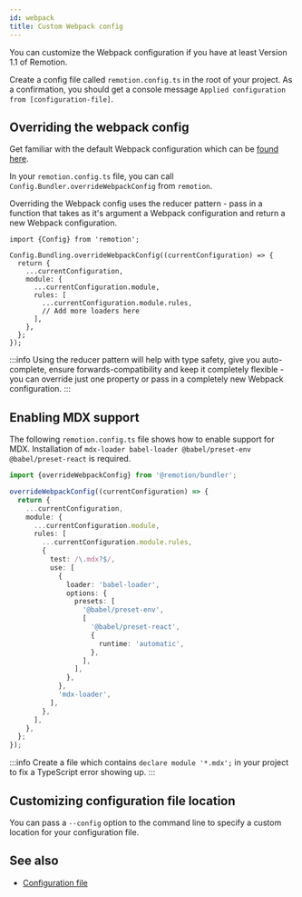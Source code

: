 ```yaml
---
id: webpack
title: Custom Webpack config
---
```


You can customize the Webpack configuration if you have at least Version 1.1 of Remotion.

Create a config file called `remotion.config.ts` in the root of your project. As a confirmation, you should get a console message `Applied configuration from [configuration-file]`.

## Overriding the webpack config

Get familiar with the default Webpack configuration which can be [found here](https://github.com/JonnyBurger/remotion/blob/main/packages/bundler/src/webpack-config.ts).

In your `remotion.config.ts` file, you can call `Config.Bundler.overrideWebpackConfig` from `remotion`.

Overriding the Webpack config uses the reducer pattern - pass in a function that takes as it's argument a Webpack configuration and return a new Webpack configuration.

```tsx
import {Config} from 'remotion';

Config.Bundling.overrideWebpackConfig((currentConfiguration) => {
  return {
    ...currentConfiguration,
    module: {
      ...currentConfiguration.module,
      rules: [
        ...currentConfiguration.module.rules,
        // Add more loaders here
      ],
    },
  };
});
```

:::info
Using the reducer pattern will help with type safety, give you auto-complete, ensure forwards-compatibility and keep it completely flexible - you can override just one property or pass in a completely new Webpack configuration.
:::

## Enabling MDX support

The following `remotion.config.ts` file shows how to enable support for MDX. Installation of `mdx-loader babel-loader @babel/preset-env @babel/preset-react` is required.

```ts
import {overrideWebpackConfig} from '@remotion/bundler';

overrideWebpackConfig((currentConfiguration) => {
  return {
    ...currentConfiguration,
    module: {
      ...currentConfiguration.module,
      rules: [
        ...currentConfiguration.module.rules,
        {
          test: /\.mdx?$/,
          use: [
            {
              loader: 'babel-loader',
              options: {
                presets: [
                  '@babel/preset-env',
                  [
                    '@babel/preset-react',
                    {
                      runtime: 'automatic',
                    },
                  ],
                ],
              },
            },
            'mdx-loader',
          ],
        },
      ],
    },
  };
});
```

:::info
Create a file which contains `declare module '*.mdx';` in your project to fix a TypeScript error showing up.
:::

## Customizing configuration file location

You can pass a `--config` option to the command line to specify a custom location for your configuration file.

## See also

- [Configuration file](config)
